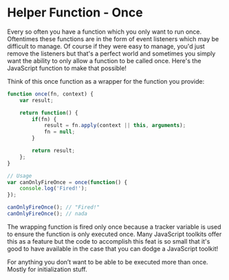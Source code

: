 # Helper Function - Once

Every so often you have a function which you only want to run once.  Oftentimes these functions are in the form of event listeners which may be difficult to manage.  Of course if they were easy to manage, you'd just remove the listeners but that's a perfect world and sometimes you simply want the ability to only allow a function to be called once.  Here's the JavaScript function to make that possible!

Think of this once function as a wrapper for the function you provide:
```js
function once(fn, context) { 
	var result;

	return function() { 
		if(fn) {
			result = fn.apply(context || this, arguments);
			fn = null;
		}

		return result;
	};
}

// Usage
var canOnlyFireOnce = once(function() {
	console.log('Fired!');
});

canOnlyFireOnce(); // "Fired!"
canOnlyFireOnce(); // nada
```

The wrapping function is fired only once because a tracker variable is used to ensure the function is only executed once.  Many JavaScript toolkits offer this as a feature but the code to accomplish this feat is so small that it's good to have available in the case that you can dodge a JavaScript toolkit!

For anything you don’t want to be able to be executed more than once. Mostly for initialization stuff.